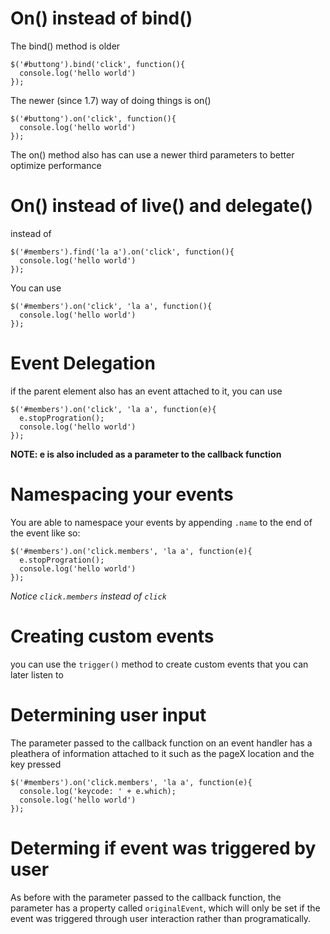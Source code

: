 # On() instead of bind()

The bind() method is older
```jquery
$('#buttong').bind('click', function(){
  console.log('hello world')
});
```
The newer (since 1.7) way of doing things is on()
```jquery
$('#buttong').on('click', function(){
  console.log('hello world')
});
```

The on() method also has can use a newer third parameters to better optimize performance

# On() instead of live() and delegate()

instead of 

```jquery
$('#members').find('la a').on('click', function(){
  console.log('hello world')
});
```

You can use 

```jquery
$('#members').on('click', 'la a', function(){
  console.log('hello world')
});
```

# Event Delegation

if the parent element also has an  event attached to it, you can use 

```jquery
$('#members').on('click', 'la a', function(e){
  e.stopProgration();
  console.log('hello world')
});
```

**NOTE: e is also included as a parameter to the callback function**

# Namespacing your events 

You are able to namespace your events by appending `.name` to the end of the event like so:


```jquery
$('#members').on('click.members', 'la a', function(e){
  e.stopProgration();
  console.log('hello world')
});
```

*Notice `click.members` instead of `click`*

# Creating custom events

you can use the `trigger()` method to create custom events that you can later listen to

# Determining user input

The parameter passed to the callback function on an event handler has a pleathera of information attached to it such as the pageX location and the key pressed

```jquery
$('#members').on('click.members', 'la a', function(e){
  console.log('keycode: ' + e.which);
  console.log('hello world')
});
```

# Determing if event was triggered by user

As before with the parameter passed to the callback function, the parameter has a property called `originalEvent`, which will only be set if the event
was triggered through user interaction rather than programatically.

